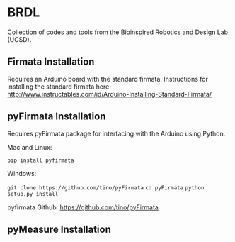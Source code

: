 # BRDL #
Collection of codes and tools from the Bioinspired Robotics and Design Lab (UCSD).

## Firmata Installation ##
Requires an Arduino board with the standard firmata.
Instructions for installing the standard firmata here:
http://www.instructables.com/id/Arduino-Installing-Standard-Firmata/

## pyFirmata Installation ##
Requires pyFirmata package for interfacing with the Arduino using Python.

Mac and Linux:

`pip install pyfirmata`

Windows:

`git clone https://github.com/tino/pyFirmata`
`cd pyFirmata`
`python setup.py install`

pyfirmata Github:
https://github.com/tino/pyFirmata

## pyMeasure Installation ##
